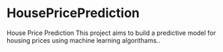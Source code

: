 # HousePricePrediction
House Price Prediction This project aims to build a predictive model for housing prices using machine learning algorithams..
